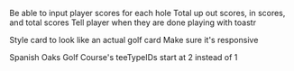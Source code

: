 <!-- JAVASCRIPT -->
Be able to input player scores for each hole
    Total up out scores, in scores, and total scores
Tell player when they are done playing with toastr
<!-- HTML / BOOTSTRAP -->
Style card to look like an actual golf card
Make sure it's responsive
<!-- BUGS -->

<!-- FOLLOW UP -->

<!-- NOTES -->
Spanish Oaks Golf Course's teeTypeIDs start at 2 instead of 1